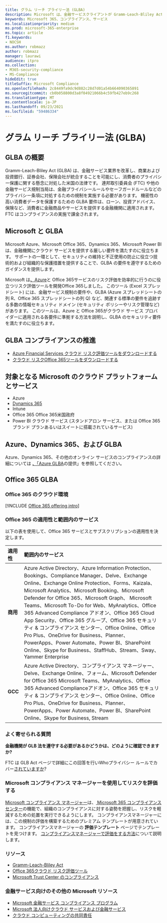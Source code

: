 ```yaml
---
title: グラム リーチ ブライリー法 (GLBA)
description: Microsoft は、金融サービスクライアントが Gramm-Leach-Bliley Act (GLBA) のプライバシー要件とセキュリティ要件を遵守するのに役立ちます。
keywords: Microsoft 365、コンプライアンス、サービス
ms.localizationpriority: medium
ms.prod: microsoft-365-enterprise
ms.topic: article
f1.keywords:
- NOCSH
ms.author: robmazz
author: robmazz
manager: laurawi
audience: itpro
ms.collection:
- M365-security-compliance
- MS-Compliance
hideEdit: true
titleSuffix: Microsoft Compliance
ms.openlocfilehash: 2c8449fa9dc9d882c28d7d01a54b664090365891
ms.sourcegitcommit: cb0b058800d3a8f04921066b4c59fb427eb9c268
ms.translationtype: MT
ms.contentlocale: ja-JP
ms.lasthandoff: 09/23/2021
ms.locfileid: "59486334"
---
```

# <a name="gramm-leach-bliley-act-glba"></a>グラム リーチ ブライリー法 (GLBA)

## <a name="glba-overview"></a>GLBA の概要

Gramm-Leach-Bliley Act (GLBA) は、金融サービス業界を改革し、商業および投資銀行、証券会社、保険会社が統合することを可能にし、消費者のプライバシー保護に関する懸念に対処した米国の法律です。 連邦取引委員会 (FTC) や他の金融サービス規制当局は、金融プライバシールールやセーフガードルールなどのプライバシー条項に対処するための規制を実施する必要があります。 機密性の高い消費者データを保護するための GLBA 要件は、ローン、投資アドバイス、保険など、消費者に金融商品やサービスを提供する金融機関に適用されます。 FTC はコンプライアンスの実施で課金されます。

## <a name="microsoft-and-glba"></a>Microsoft と GLBA

Microsoft Azure、Microsoft Office 365、Dynamics 365、Microsoft Power BI は、金融機関にクラウド サービスを提供する厳しい要件を満たすのに役立ちます。 サポートの一環として、セキュリティの維持と不正使用の防止に役立つ技術的および組織的な保護措置を提供することで、GLBA の要件を遵守するためのガイダンスを提供します。

Microsoft は[、Azure](https://servicetrust.microsoft.com/ViewPage/TrustDocuments?command=Download&downloadType=Document&downloadId=6b218946-c235-4234-9beb-d557e39a3f44&docTab=6d000410-c9e9-11e7-9a91-892aae8839ad_Compliance_Guides)と Office 365サービスの[](https://servicetrust.microsoft.com/ViewPage/TrustDocuments?command=Download&downloadType=Document&downloadId=55702ffd-c35a-4619-8722-ab71c0c02002&docTab=6d000410-c9e9-11e7-9a91-892aae8839ad_Compliance_Guides)リスク評価を効率的に行うのに役立つリスク評価ツールを開発Office 365しました。 このツール (Excel スプレッドシート) には、金融サービス規制の要件や、GLBA (Azure スプレッドシートの列 R、Office 365 スプレッドシートの列 Q) など、関連する標準の要件を追跡する多数の情報セキュリティ ドメイン (セキュリティ ポリシーやリスク管理など) があります。 このツールは、Azure と Office 365がクラウド サービス プロバイダーに適用される各要件に準拠する方法を説明し、GLBA のセキュリティ要件を満たすのに役立ちます。

## <a name="promote-your-glba-compliance"></a>GLBA コンプライアンスの推進

- [Azure Financial Services クラウド リスク評価ツールをダウンロードする](https://servicetrust.microsoft.com/ViewPage/TrustDocuments?command=Download&downloadType=Document&downloadId=6b218946-c235-4234-9beb-d557e39a3f44&docTab=6d000410-c9e9-11e7-9a91-892aae8839ad_Compliance_Guides)
- [クラウド リスクOffice 365ツールをダウンロードする](https://servicetrust.microsoft.com/ViewPage/TrustDocuments?command=Download&downloadType=Document&downloadId=55702ffd-c35a-4619-8722-ab71c0c02002&docTab=6d000410-c9e9-11e7-9a91-892aae8839ad_Compliance_Guides)

## <a name="microsoft-in-scope-cloud-platforms--services"></a>対象となる Microsoft のクラウド プラットフォームとサービス

- Azure
- [Dynamics 365](https://aka.ms/d365-compliance-list)
- Intune
- Office 365 Office 365米国政府
- Power BI クラウド サービス (スタンドアロン サービス、または Office 365 ブランド プランあるいはスイートに搭載されているサービス)

## <a name="azure-dynamics-365-and-glba"></a>Azure、Dynamics 365、および GLBA

Azure、Dynamics 365、その他のオンライン サービスのコンプライアンスの詳細については [、「Azure GLBA](/azure/compliance/offerings/offering-glba-us)の提供」を参照してください。

## <a name="office-365-and-glba"></a>Office 365 GLBA

### <a name="office-365-cloud-environments"></a>Office 365 のクラウド環境

[!INCLUDE [Office 365 offering intro](../includes/o365-offering-introduction.md)]

### <a name="office-365-applicability-and-in-scope-services"></a>Office 365 の適用性と範囲内のサービス

以下の表を使用して、Office 365 サービスとサブスクリプションの適用性を決定します。

| **適用性** | **範囲内のサービス** |
|:------------------|:----------------------|
| **商用** | Azure Active Directory、Azure Information Protection、Bookings、Compliance Manager、Delve、Exchange Online、Exchange Online Protection、Forms、Kaizala、Microsoft Analytics、Microsoft Booking、Microsoft Defender for Office 365、Microsoft Graph、 Microsoft Teams、Microsoft To-Do for Web、MyAnalytics、Office 365 Advanced Compliance アドオン、Office 365 Cloud App Security、Office 365 グループ、Office 365 セキュリティ & コンプライアンス センター、Office Online、Office Pro Plus、OneDrive for Business、Planner、PowerApps、Power Automate、Power BI、SharePoint Online、Skype for Business、StaffHub、Stream、Sway、Yammer Enterprise |
| **GCC** | Azure Active Directory、コンプライアンス マネージャー、Delve、Exchange Online、フォーム、Microsoft Defender for Office 365 Microsoft Teams、MyAnalytics、Office 365 Advanced Complianceアドオン、Office 365 セキュリティ & コンプライアンス センター、Office Online、Office Pro Plus、OneDrive for Business、Planner、PowerApps、Power Automate、Power BI、SharePoint Online、Skype for Business, Stream |

### <a name="frequently-asked-questions"></a>よく寄せられる質問

**金融機関が GLB 法を遵守する必要があるかどうかは、どのように確認できますか?**

FTC は GLB Act ページで詳細にこの回答を行いWhoプライバシー ルールでカバー[されていますか](https://www.ftc.gov/tips-advice/business-center/guidance/how-comply-privacy-consumer-financial-information-rule-gramm#whois)?

### <a name="use-microsoft-compliance-manager-to-assess-your-risk"></a>Microsoft コンプライアンス マネージャーを使用してリスクを評価する

[Microsoft コンプライアンス マネージャー](/microsoft-365/compliance/compliance-manager)は、[ Microsoft 365 コンプライアンス センター](/microsoft-365/compliance/microsoft-365-compliance-center)の機能で、組織のコンプライアンスに対する姿勢を把握し、リスクを軽減するための処置を実行できるようにします。 コンプライアンスマネージャーには、この規制の評価を構築するためのプレミアム テンプレートが用意されています。 コンプライアンスマネージャーの **評価テンプレート** ページでテンプレートを見つけます。 [コンプライアンスマネージャーで評価をする方法](/microsoft-365/compliance/compliance-manager-assessments)について説明します。

### <a name="resources"></a>リソース

- [Gramm-Leach-Bliley Act](https://www.ftc.gov/tips-advice/business-center/privacy-and-security/gramm-leach-bliley-act)
- [Office 365クラウド リスク評価ツール](https://servicetrust.microsoft.com/ViewPage/TrustDocuments?command=Download&downloadType=Document&downloadId=55702ffd-c35a-4619-8722-ab71c0c02002&docTab=6d000410-c9e9-11e7-9a91-892aae8839ad_Compliance_Guides)
- [Microsoft Trust Center のコンプライアンス](https://www.microsoft.com/trust-center/compliance/compliance-overview)

### <a name="other-microsoft-resources-for-financial-services"></a>金融サービス向けのその他の Microsoft リソース

- [Microsoft 金融サービス コンプライアンス プログラム](https://www.microsoft.com/download/details.aspx?id=55332)
- [Microsoft 法人向けクラウド サービスおよび金融サービス](https://www.microsoft.com/trustcenter/cloudservices/financialservices)
- [クラウド コンピューティングの共同責任](https://aka.ms/sharedresponsibility)
